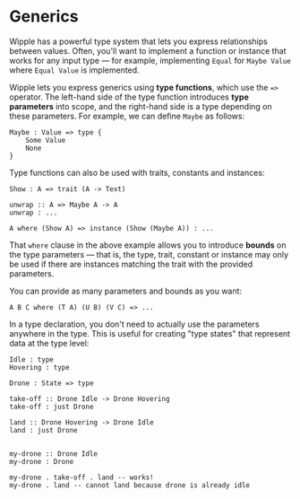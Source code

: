 # Generics

Wipple has a powerful type system that lets you express relationships between values. Often, you'll want to implement a function or instance that works for any input type — for example, implementing `Equal` for `Maybe Value` where `Equal Value` is implemented.

Wipple lets you express generics using **type functions**, which use the `=>` operator. The left-hand side of the type function introduces **type parameters** into scope, and the right-hand side is a type depending on these parameters. For example, we can define `Maybe` as follows:

```wipple
Maybe : Value => type {
    Some Value
    None
}
```

Type functions can also be used with traits, constants and instances:

```wipple
Show : A => trait (A -> Text)

unwrap :: A => Maybe A -> A
unwrap : ...

A where (Show A) => instance (Show (Maybe A)) : ...
```

That `where` clause in the above example allows you to introduce **bounds** on the type parameters — that is, the type, trait, constant or instance may only be used if there are instances matching the trait with the provided parameters.

You can provide as many parameters and bounds as you want:

```wipple
A B C where (T A) (U B) (V C) => ...
```

In a type declaration, you don't need to actually use the parameters anywhere in the type. This is useful for creating "type states" that represent data at the type level:

```wipple
Idle : type
Hovering : type

Drone : State => type

take-off :: Drone Idle -> Drone Hovering
take-off : just Drone

land :: Drone Hovering -> Drone Idle
land : just Drone


my-drone :: Drone Idle
my-drone : Drone

my-drone . take-off . land -- works!
my-drone . land -- cannot land because drone is already idle
```
